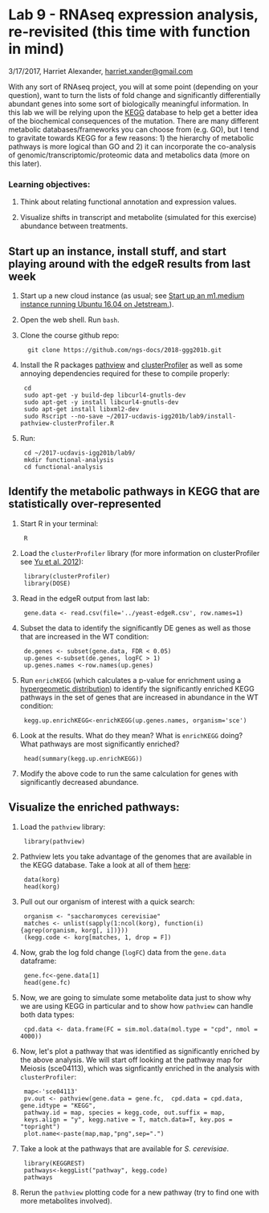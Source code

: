 # Lab 9 - RNAseq expression analysis, re-revisited (this time with function in mind)

3/17/2017, Harriet Alexander, harriet.xander@gmail.com


With any sort of RNAseq project, you will at some point (depending on your question), want to turn the lists of fold change and significantly differentially abundant genes into some sort of biologically meaningful information. In this lab we will be relying upon the [KEGG](http://www.genome.jp/kegg/pathway.html) database to help get a better idea of the biochemical consequences of the mutation. There are many different metabolic databases/frameworks you can choose from (e.g. GO), but I tend to gravitate towards KEGG for a few reasons: 1) the hierarchy of metabolic pathways is more logical than GO and 2) it can incorporate the co-analysis of genomic/transcriptomic/proteomic data and metabolics data (more on this later).

### Learning objectives:

1. Think about relating functional annotation and expression values.

2. Visualize shifts in transcript and metabolite (simulated for this exercise) abundance between treatments.

## Start up an instance, install stuff, and start playing around with the edgeR results from last week

1. Start up a new cloud instance (as usual; see [Start up an m1.medium instance running Ubuntu 16.04 on Jetstream.](../lab1-jetstream/boot.md)).

2. Open the web shell. Run `bash`.

3. Clone the course github repo:

         git clone https://github.com/ngs-docs/2018-ggg201b.git

4. Install the R packages [pathview](https://bioconductor.org/packages/release/bioc/html/pathview.html) and [clusterProfiler](https://bioconductor.org/packages/release/bioc/vignettes/clusterProfiler/inst/doc/clusterProfiler.html#kegg-over-representation-test) as well as some annoying dependencies required for these to compile properly:

        cd
        sudo apt-get -y build-dep libcurl4-gnutls-dev
        sudo apt-get -y install libcurl4-gnutls-dev
        sudo apt-get install libxml2-dev
        sudo Rscript --no-save ~/2017-ucdavis-igg201b/lab9/install-pathview-clusterProfiler.R

4. Run:

        cd ~/2017-ucdavis-igg201b/lab9/
        mkdir functional-analysis
        cd functional-analysis

## Identify the metabolic pathways in KEGG that are statistically over-represented

1. Start R in your terminal:

        R

1. Load the `clusterProfiler` library (for more information on clusterProfiler see [Yu et al. 2012](https://www.ncbi.nlm.nih.gov/pmc/articles/PMC3339379/)):

        library(clusterProfiler)
        library(DOSE)

2. Read in the edgeR output from last lab:

        gene.data <- read.csv(file='../yeast-edgeR.csv', row.names=1)

3. Subset the data to identify the significantly DE genes as well as those that are increased in the WT condition:

        de.genes <- subset(gene.data, FDR < 0.05)
        up.genes <-subset(de.genes, logFC > 1)
        up.genes.names <-row.names(up.genes)

4. Run `enrichKEGG` (which calculates a p-value for enrichment using a [hypergeometic distribution](https://en.wikipedia.org/wiki/Hypergeometric_distribution)) to identify the significantly enriched KEGG pathways in the set of genes that are increased in abundance in the WT condition:  

        kegg.up.enrichKEGG<-enrichKEGG(up.genes.names, organism='sce')

5. Look at the results. What do they mean? What is `enrichKEGG` doing? What pathways are most significantly enriched?

        head(summary(kegg.up.enrichKEGG))

6. Modify the above code to run the same calculation for genes with significantly decreased abundance.

## Visualize the enriched pathways:

1. Load the `pathview` library:

        library(pathview)

1. Pathview lets you take advantage of the genomes that are available in the KEGG database. Take a look at all of them [here](http://www.genome.jp/kegg/catalog/org_list.html):

        data(korg)
        head(korg)

2. Pull out our organism of interest with a quick search:

        organism <- "saccharomyces cerevisiae"
        matches <- unlist(sapply(1:ncol(korg), function(i) {agrep(organism, korg[, i])}))
        (kegg.code <- korg[matches, 1, drop = F])

3. Now, grab the log fold change (`logFC`) data from the `gene.data` dataframe:

        gene.fc<-gene.data[1]
        head(gene.fc)

4. Now, we are going to simulate some metabolite data just to show why we are using KEGG in particular and to show how `pathview` can handle both data types:

        cpd.data <- data.frame(FC = sim.mol.data(mol.type = "cpd", nmol = 4000))

5. Now, let's plot a pathway that was identified as significantly enriched by the above analysis. We will start off looking at the pathway map for Meiosis (sce04113), which was signficantly enriched in the analysis with `clusterProfiler`:

        map<-'sce04113'
        pv.out <- pathview(gene.data = gene.fc,  cpd.data = cpd.data, gene.idtype = "KEGG",
        pathway.id = map, species = kegg.code, out.suffix = map,
        keys.align = "y", kegg.native = T, match.data=T, key.pos = "topright")
        plot.name<-paste(map,map,"png",sep=".")

6. Take a look at the pathways that are available for _S. cerevisiae_.

        library(KEGGREST)
        pathways<-keggList("pathway", kegg.code)
        pathways

7. Rerun the `pathview` plotting code for a new pathway (try to find one with more metabolites involved).
